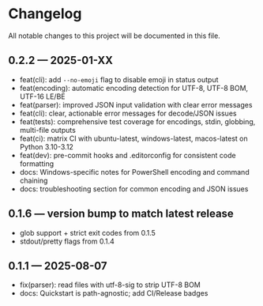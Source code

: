 # Changelog

All notable changes to this project will be documented in this file.

## 0.2.2 — 2025-01-XX
- feat(cli): add `--no-emoji` flag to disable emoji in status output
- feat(encoding): automatic encoding detection for UTF-8, UTF-8 BOM, UTF-16 LE/BE
- feat(parser): improved JSON input validation with clear error messages
- feat(cli): clear, actionable error messages for decode/JSON issues
- feat(tests): comprehensive test coverage for encodings, stdin, globbing, multi-file outputs
- feat(ci): matrix CI with ubuntu-latest, windows-latest, macos-latest on Python 3.10-3.12
- feat(dev): pre-commit hooks and .editorconfig for consistent code formatting
- docs: Windows-specific notes for PowerShell encoding and command chaining
- docs: troubleshooting section for common encoding and JSON issues

## 0.1.6 — version bump to match latest release
- glob support + strict exit codes from 0.1.5
- stdout/pretty flags from 0.1.4

## 0.1.1 — 2025-08-07
- fix(parser): read files with utf-8-sig to strip UTF-8 BOM
- docs: Quickstart is path-agnostic; add CI/Release badges
